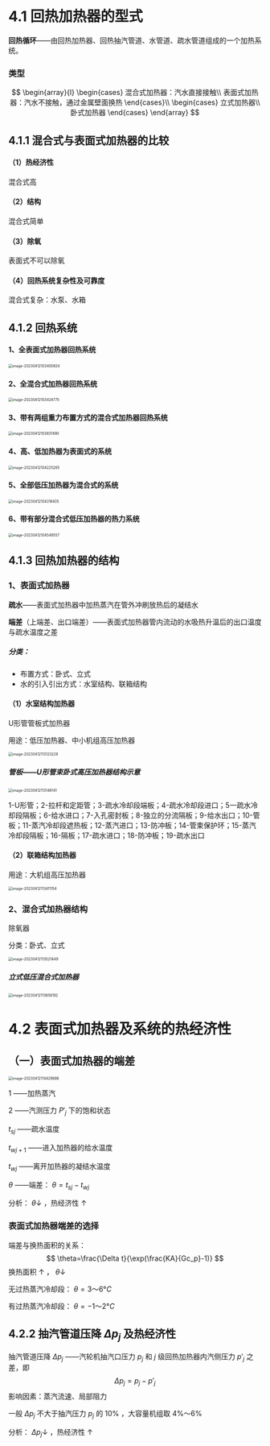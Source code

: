 # 4.1 回热加热器的型式

**回热循环**——由回热加热器、回热抽汽管道、水管道、疏水管道组成的一个加热系统。

### 类型

$$
\begin{array}{l}
\begin{cases}
混合式加热器：汽水直接接触\\
表面式加热器：汽水不接触，通过金属壁面换热
\end{cases}\\
\begin{cases}
立式加热器\\
卧式加热器
\end{cases}
\end{array}
$$

## 4.1.1 混合式与表面式加热器的比较

#### （1）热经济性

混合式高

#### （2）结构

混合式简单

#### （3）除氧

表面式不可以除氧

#### （4）回热系统复杂性及可靠度

混合式复杂：水泵、水箱

## 4.1.2 回热系统

#### 1、全表面式加热器回热系统

<img src="4.%E7%BB%99%E6%B0%B4%E5%9B%9E%E7%83%AD%E5%8A%A0%E7%83%AD%E7%B3%BB%E7%BB%9F.assets/image-20230412103400824.png" alt="image-20230412103400824" style="zoom:50%;" />

#### 2、全混合式加热器回热系统

<img src="4.%E7%BB%99%E6%B0%B4%E5%9B%9E%E7%83%AD%E5%8A%A0%E7%83%AD%E7%B3%BB%E7%BB%9F.assets/image-20230412103424775.png" alt="image-20230412103424775" style="zoom:50%;" />

#### 3、带有两组重力布置方式的混合式加热器回热系统

<img src="4.%E7%BB%99%E6%B0%B4%E5%9B%9E%E7%83%AD%E5%8A%A0%E7%83%AD%E7%B3%BB%E7%BB%9F.assets/image-20230412103831490.png" alt="image-20230412103831490" style="zoom:50%;" />

#### 4、高、低加热器为表面式的系统

<img src="4.%E7%BB%99%E6%B0%B4%E5%9B%9E%E7%83%AD%E5%8A%A0%E7%83%AD%E7%B3%BB%E7%BB%9F.assets/image-20230412104225285.png" alt="image-20230412104225285" style="zoom:50%;" />

#### 5、全部低压加热器为混合式的系统

<img src="4.%E7%BB%99%E6%B0%B4%E5%9B%9E%E7%83%AD%E5%8A%A0%E7%83%AD%E7%B3%BB%E7%BB%9F.assets/image-20230412104318405.png" alt="image-20230412104318405" style="zoom:50%;" />

#### 6、带有部分混合式低压加热器的热力系统

<img src="4.%E7%BB%99%E6%B0%B4%E5%9B%9E%E7%83%AD%E5%8A%A0%E7%83%AD%E7%B3%BB%E7%BB%9F.assets/image-20230412104549557.png" alt="image-20230412104549557" style="zoom:50%;" />

## 4.1.3 回热加热器的结构

### 1、表面式加热器

**疏水**——表面式加热器中加热蒸汽在管外冲刷放热后的凝结水

**端差**（上端差、出口端差）——表面式加热器管内流动的水吸热升温后的出口温度与疏水温度之差

##### 分类：

* 布置方式：卧式、立式
* 水的引入引出方式：水室结构、联箱结构

#### （1）水室结构加热器

U形管管板式加热器

用途：低压加热器、中小机组高压加热器

<img src="4.%E7%BB%99%E6%B0%B4%E5%9B%9E%E7%83%AD%E5%8A%A0%E7%83%AD%E7%B3%BB%E7%BB%9F.assets/image-20230412113123229.png" alt="image-20230412113123229" style="zoom:50%;" />

##### 管板——U形管束卧式高压加热器结构示意

<img src="4.%E7%BB%99%E6%B0%B4%E5%9B%9E%E7%83%AD%E5%8A%A0%E7%83%AD%E7%B3%BB%E7%BB%9F.assets/image-20230412113146141.png" alt="image-20230412113146141" style="zoom:50%;" />

1-U形管；2-拉杆和定距管；3-疏水冷却段端板；4-疏水冷却段进口；5一疏水冷却段隔板；6-给水进口；7-入孔密封板；8-独立的分流隔板；9-给水出口；10-管板；11-蒸汽冷却段遮热板；12-蒸汽进口；13-防冲板；14-管束保护环；15-蒸汽冷却段隔板；16-隔板；17-疏水进口；18-防冲板；19-疏水出口

#### （2）联箱结构加热器

用途：大机组高压加热器

<img src="4.%E7%BB%99%E6%B0%B4%E5%9B%9E%E7%83%AD%E5%8A%A0%E7%83%AD%E7%B3%BB%E7%BB%9F.assets/image-20230412113411154.png" alt="image-20230412113411154" style="zoom:50%;" />

### 2、混合式加热器结构

除氧器

分类：卧式、立式

<img src="4.%E7%BB%99%E6%B0%B4%E5%9B%9E%E7%83%AD%E5%8A%A0%E7%83%AD%E7%B3%BB%E7%BB%9F.assets/image-20230412113521449.png" alt="image-20230412113521449" style="zoom:50%;" />

##### 立式低压混合式加热器

<img src="4.%E7%BB%99%E6%B0%B4%E5%9B%9E%E7%83%AD%E5%8A%A0%E7%83%AD%E7%B3%BB%E7%BB%9F.assets/image-20230412113658192.png" alt="image-20230412113658192" style="zoom:50%;" />

# 4.2 表面式加热器及系统的热经济性

## （一）表面式加热器的端差

<img src="4.%E7%BB%99%E6%B0%B4%E5%9B%9E%E7%83%AD%E5%8A%A0%E7%83%AD%E7%B3%BB%E7%BB%9F.assets/image-20230412114429686.png" alt="image-20230412114429686" style="zoom:50%;" />

$1$ ——加热蒸汽

$2$ ——汽测压力 $P'_j$ 下的饱和状态

$t_{sj}$ ——疏水温度

$t_{wj+1}$ ——进入加热器的给水温度

$t_{wj}$ ——离开加热器的凝结水温度

$\theta$ ——端差： $\theta=t_{sj}-t_{wj}$ 

分析： $\theta↓$ ，热经济性 $↑$ 

### 表面式加热器端差的选择

端差与换热面积的关系：
$$
\theta=\frac{\Delta t}{\exp(\frac{KA}{Gc_p}-1)}
$$
换热面积 $↑$ ， $\theta↓$ 

无过热蒸汽冷却段： $\theta=3～6°C$ 

有过热蒸汽冷却段： $\theta=-1～2°C$ 

## 4.2.2 抽汽管道压降 $\Delta p_j$ 及热经济性

抽汽管道压降 $\Delta p_j$ ——汽轮机抽汽口压力 $p_j$ 和 $j$ 级回热加热器内汽侧压力 $p'_j$ 之差，即
$$
\Delta p_j=p_j-p'_j
$$
影响因素：蒸汽流速、局部阻力

一般 $\Delta p_j$ 不大于抽汽压力 $p_j$ 的 $10\%$ ，大容量机组取 $4\%～6\%$ 

分析： $\Delta p_j↓$ ，热经济性 $↑$ 
